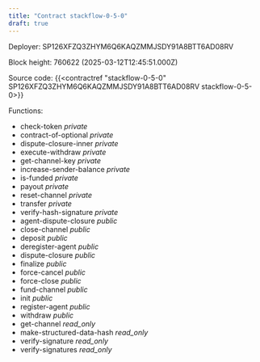 ```yaml
---
title: "Contract stackflow-0-5-0"
draft: true
---
```

Deployer: SP126XFZQ3ZHYM6Q6KAQZMMJSDY91A8BTT6AD08RV


 



Block height: 760622 (2025-03-12T12:45:51.000Z)

Source code: {{<contractref "stackflow-0-5-0" SP126XFZQ3ZHYM6Q6KAQZMMJSDY91A8BTT6AD08RV stackflow-0-5-0>}}

Functions:

* check-token _private_
* contract-of-optional _private_
* dispute-closure-inner _private_
* execute-withdraw _private_
* get-channel-key _private_
* increase-sender-balance _private_
* is-funded _private_
* payout _private_
* reset-channel _private_
* transfer _private_
* verify-hash-signature _private_
* agent-dispute-closure _public_
* close-channel _public_
* deposit _public_
* deregister-agent _public_
* dispute-closure _public_
* finalize _public_
* force-cancel _public_
* force-close _public_
* fund-channel _public_
* init _public_
* register-agent _public_
* withdraw _public_
* get-channel _read_only_
* make-structured-data-hash _read_only_
* verify-signature _read_only_
* verify-signatures _read_only_
